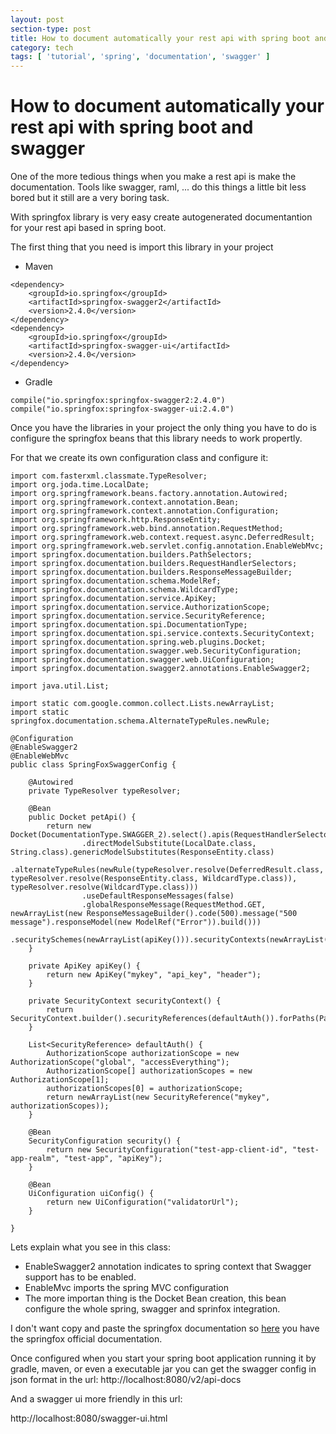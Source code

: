 ```yaml
---
layout: post
section-type: post
title: How to document automatically your rest api with spring boot and swagger
category: tech
tags: [ 'tutorial', 'spring', 'documentation', 'swagger' ]
---
```


# How to document automatically your rest api with spring boot and swagger

One of the more tedious things when you make a rest api is make the documentation. Tools like swagger, raml, ... do this things a little bit less bored but it still are a very boring task.

With springfox library is very easy create autogenerated documentantion for your rest api based in spring boot.

The first thing that you need is import this library in your project

- Maven

````
<dependency>
	<groupId>io.springfox</groupId>
	<artifactId>springfox-swagger2</artifactId>
	<version>2.4.0</version>
</dependency>
<dependency>
	<groupId>io.springfox</groupId>
	<artifactId>springfox-swagger-ui</artifactId>
	<version>2.4.0</version>
</dependency>
````

- Gradle
````
compile("io.springfox:springfox-swagger2:2.4.0")
compile("io.springfox:springfox-swagger-ui:2.4.0")
````

Once you have the libraries in your project the only thing you have to do is configure the springfox beans that this library needs to work propertly.

For that we create its own configuration class and configure it:

````
import com.fasterxml.classmate.TypeResolver;
import org.joda.time.LocalDate;
import org.springframework.beans.factory.annotation.Autowired;
import org.springframework.context.annotation.Bean;
import org.springframework.context.annotation.Configuration;
import org.springframework.http.ResponseEntity;
import org.springframework.web.bind.annotation.RequestMethod;
import org.springframework.web.context.request.async.DeferredResult;
import org.springframework.web.servlet.config.annotation.EnableWebMvc;
import springfox.documentation.builders.PathSelectors;
import springfox.documentation.builders.RequestHandlerSelectors;
import springfox.documentation.builders.ResponseMessageBuilder;
import springfox.documentation.schema.ModelRef;
import springfox.documentation.schema.WildcardType;
import springfox.documentation.service.ApiKey;
import springfox.documentation.service.AuthorizationScope;
import springfox.documentation.service.SecurityReference;
import springfox.documentation.spi.DocumentationType;
import springfox.documentation.spi.service.contexts.SecurityContext;
import springfox.documentation.spring.web.plugins.Docket;
import springfox.documentation.swagger.web.SecurityConfiguration;
import springfox.documentation.swagger.web.UiConfiguration;
import springfox.documentation.swagger2.annotations.EnableSwagger2;

import java.util.List;

import static com.google.common.collect.Lists.newArrayList;
import static springfox.documentation.schema.AlternateTypeRules.newRule;

@Configuration
@EnableSwagger2
@EnableWebMvc
public class SpringFoxSwaggerConfig {

    @Autowired
    private TypeResolver typeResolver;

    @Bean
    public Docket petApi() {
        return new Docket(DocumentationType.SWAGGER_2).select().apis(RequestHandlerSelectors.any()).paths(PathSelectors.any()).build().pathMapping("/")
                .directModelSubstitute(LocalDate.class, String.class).genericModelSubstitutes(ResponseEntity.class)
                .alternateTypeRules(newRule(typeResolver.resolve(DeferredResult.class, typeResolver.resolve(ResponseEntity.class, WildcardType.class)), typeResolver.resolve(WildcardType.class)))
                .useDefaultResponseMessages(false)
                .globalResponseMessage(RequestMethod.GET, newArrayList(new ResponseMessageBuilder().code(500).message("500 message").responseModel(new ModelRef("Error")).build()))
                .securitySchemes(newArrayList(apiKey())).securityContexts(newArrayList(securityContext()));
    }

    private ApiKey apiKey() {
        return new ApiKey("mykey", "api_key", "header");
    }

    private SecurityContext securityContext() {
        return SecurityContext.builder().securityReferences(defaultAuth()).forPaths(PathSelectors.regex("/anyPath.*")).build();
    }

    List<SecurityReference> defaultAuth() {
        AuthorizationScope authorizationScope = new AuthorizationScope("global", "accessEverything");
        AuthorizationScope[] authorizationScopes = new AuthorizationScope[1];
        authorizationScopes[0] = authorizationScope;
        return newArrayList(new SecurityReference("mykey", authorizationScopes));
    }

    @Bean
    SecurityConfiguration security() {
        return new SecurityConfiguration("test-app-client-id", "test-app-realm", "test-app", "apiKey");
    }

    @Bean
    UiConfiguration uiConfig() {
        return new UiConfiguration("validatorUrl");
    }

}

````

Lets explain what you see in this class:

* EnableSwagger2 annotation indicates to spring context that Swagger support has to be enabled.
* EnableMvc imports the spring MVC configuration
* The more importan thing is the Docket Bean creation, this bean configure the whole spring, swagger and sprinfox integration.

I don't want copy and paste the springfox documentation so <a href=http://springfox.github.io/springfox/docs/current/ target="_blank">here</a> you have the springfox official documentation.

Once configured when you start your spring boot application running it by gradle, maven, or even a executable jar you can get the swagger config in json format in the url: http://localhost:8080/v2/api-docs

And a swagger ui more friendly in this url:

http://localhost:8080/swagger-ui.html
